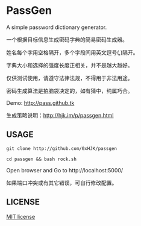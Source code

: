 # PassGen

A simple password dictionary generator.

一个根据目标信息生成密码字典的简易密码生成器。

姓名每个字用空格隔开，多个字段间用英文逗号(,)隔开。

字典大小和选择的强度长度正相关，并不是越大越好。

仅供测试使用，请遵守法律法规，不得用于非法用途。

密码生成算法是拍脑袋决定的，如有猜中，纯属巧合。

Demo: <http://pass.github.tk>

生成策略说明：<http://hjk.im/p/passgen.html>

## USAGE

`git clone http://github.com/0xHJK/passgen`

`cd passgen && bash rock.sh`

Open browser and Go to http://localhost:5000/

如果端口冲突或有其它错误，可自行修改配置。

## LICENSE

[MIT license](https://github.com/0xHJK/passgen/blob/master/LICENSE)


